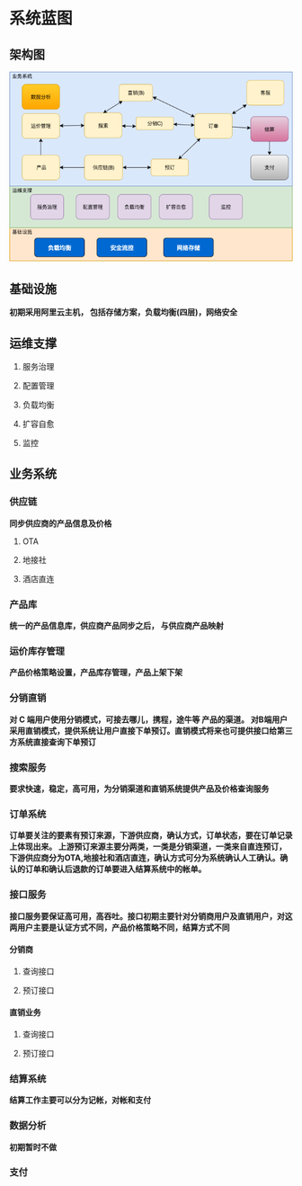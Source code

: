 # 系统蓝图

## 架构图

![](/assets/framework.png)

## 基础设施

**初期采用阿里云主机， 包括存储方案，负载均衡\(四层\)，网络安全**

## 运维支撑

1. 服务治理

2. 配置管理

3. 负载均衡
4. 扩容自愈
5. 监控

## 业务系统

### 供应链

**同步供应商的产品信息及价格**

1. OTA

2. 地接社

3. 酒店直连

### 产品库

**统一的产品信息库，供应商产品同步之后， 与供应商产品映射**

### 运价库存管理

**产品价格策略设置，产品库存管理，产品上架下架**

### 分销直销

**对 C 端用户使用分销模式，可接去哪儿，携程，途牛等 产品的渠道。 对B端用户采用直销模式，提供系统让用户直接下单预订。直销模式将来也可提供接口给第三方系统直接查询下单预订**

### 搜索服务

**要求快速，稳定，高可用，为分销渠道和直销系统提供产品及价格查询服务**

### 订单系统

**订单要关注的要素有预订来源，下游供应商，确认方式，订单状态，要在订单记录上体现出来。 上游预订来源主要分两类，一类是分销渠道，一类来自直连预订，下游供应商分为OTA,地接社和酒店直连，确认方式可分为系统确认人工确认。确认的订单和确认后退款的订单要进入结算系统中的帐单。**

### 接口服务

**接口服务要保证高可用，高吞吐。接口初期主要针对分销商用户及直销用户，对这两用户主要是认证方式不同，产品价格策略不同，结算方式不同**

#### **分销商**

1. 查询接口

2. 预订接口

#### **直销业务**

1. 查询接口

2. 预订接口

### 结算系统

**结算工作主要可以分为记帐，对帐和支付**

### 数据分析

**初期暂时不做**

### 支付



